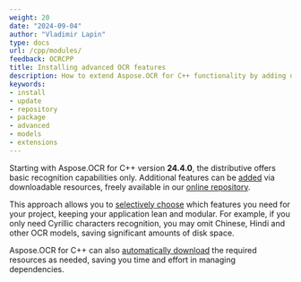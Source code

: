 ```yaml
---
weight: 20
date: "2024-09-04"
author: "Vladimir Lapin"
type: docs
url: /cpp/modules/
feedback: OCRCPP
title: Installing advanced OCR features
description: How to extend Aspose.OCR for C++ functionality by adding downloadable modules to the project.
keywords:
- install
- update
- repository
- package
- advanced
- models
- extensions
---
```


Starting with Aspose.OCR for C++ version **24.4.0**, the distributive offers basic recognition capabilities only. Additional features can be [added](/ocr/cpp/modules/management/) via downloadable resources, freely available in our [online repository](https://github.com/aspose-ocr/resources).

This approach allows you to [selectively choose](/ocr/cpp/modules/management/) which features you need for your project, keeping your application lean and modular. For example, if you only need Cyrillic characters recognition, you may omit Chinese, Hindi and other OCR models, saving significant amounts of disk space.

Aspose.OCR for C++ can also [automatically download](/ocr/cpp/modules/auto/) the required resources as needed, saving you time and effort in managing dependencies.
